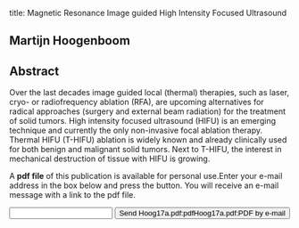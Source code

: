 title: Magnetic Resonance Image guided High Intensity Focused Ultrasound

## Martijn Hoogenboom

## Abstract
Over the last decades image guided local (thermal) therapies, such as laser, cryo- or radiofrequency ablation (RFA), are upcoming alternatives for radical approaches (surgery and external beam radiation) for the treatment of solid tumors. High intensity focused ultrasound (HIFU) is an emerging technique and currently the only non-invasive focal ablation therapy. Thermal HIFU (T-HIFU) ablation is widely known and already clinically used for both benign and malignant solid tumors. Next to T-HIFU, the interest in mechanical destruction of tissue with HIFU is growing.

A <b>pdf file</b> of this publication is available for personal use.Enter your e-mail address in the box below and press the button. You will receive an e-mail message with a link to the pdf file.
<form action="sender.php">  <input type="text" name="email">  <input type="submit" value="Send Hoog17a.pdf:pdfHoog17a.pdf:PDF by e-mail"></form>